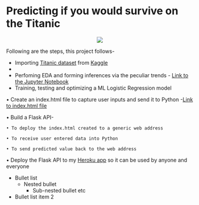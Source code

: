 # Predicting if you would survive on the Titanic

<p align="center">
  <img src="https://user-images.githubusercontent.com/65482013/115981795-1f22c200-a5b4-11eb-9193-6243812e53ba.jpg" />
</p>

Following are the steps, this project follows-

* Importing [Titanic dataset](https://www.kaggle.com/c/titanic) from [Kaggle](https://www.kaggle.com/)
* 
* Perfoming EDA and forming inferences via the peculiar trends - [Link to the Jupyter Notebook](https://github.com/pranavtumkur/Predicting-if-you-would-survive-on-the-Titanic/blob/main/EDA%20and%20ML%20model%20of%20Titanic%20survival.ipynb)
* Training, testing and optimizing a ML Logistic Regression model

• Create an index.html file to capture user inputs and send it to Python -[Link to index.html file](https://github.com/pranavtumkur/Predicting-if-you-would-survive-on-the-Titanic/blob/main/templates/index.html)

• Build a Flask API-

    • To deploy the index.html created to a generic web address
  
    • To receive user entered data into Python
  
    • To send predicted value back to the web address
 
• Deploy the Flask API to my [Heroku app](https://predicting-survival-on-titanic.herokuapp.com/) so it can be used by anyone and everyone 

* Bullet list
  * Nested bullet
    * Sub-nested bullet etc
* Bullet list item 2
